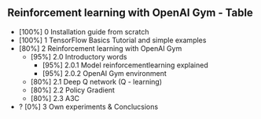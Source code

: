 ## Reinforcement learning with OpenAI Gym - Table

* [100%] 0 Installation guide from scratch 
* [100%] 1 TensorFlow Basics Tutorial and simple examples
* [80%] 2 Reinforcement learning with OpenAI Gym 
    * [95%] 2.0 Introductory words
        * [95%] 2.0.1 Model reinforcementlearning explained
        * [95%] 2.0.2 OpenAI Gym environment
    * [80%] 2.1 Deep Q network (Q - learning)
    * [80%] 2.2 Policy Gradient 
    * [80%] 2.3 A3C
* ? [0%] 3 Own experiments & Conclucsions 
